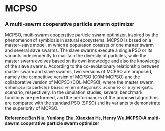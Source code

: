 # MCPSO
### A multi-sawrm cooperative particle swarm optimizer
MCPSO, multi-swarm cooperative particle swarm optimizer, inspired by the phenomenon of symbiosis in natural ecosystems. MCPSO is based on a master–slave model, in which a population consists of one master swarm and several slave swarms. The slave swarms execute a single PSO or its variants independently to maintain the diversity of particles, while the master swarm evolves based on its own knowledge and also the knowledge of the slave swarms. According to the co-evolutionary relationship between master swarm and slave swarms, two versions of MCPSO are proposed, namely the competitive version of MCPSO (COM-MCPSO) and the collaborative version of MCPSO (COL-MCPSO), where the master swarm enhances its particles based on an antagonistic scenario or a synergistic scenario, respectively. In the simulation studies, several benchmark functions are performed, and the performances of the proposed algorithms are compared with the standard PSO (SPSO) and its variants to demonstrate the superiority of MCPSO.

**Reference:Ben Niu, Yunlong Zhu, Xiaoxian He, Henry Wu,MCPSO:A multi-sawrm cooperative particle swarm optimizer**
